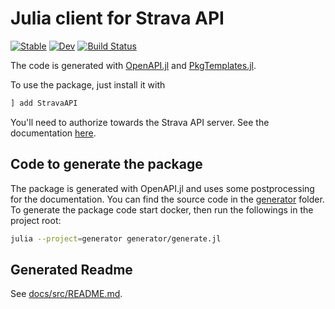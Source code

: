 # Julia client for Strava API

[![Stable](https://img.shields.io/badge/docs-stable-blue.svg)](https://cserteGT3.github.io/StravaAPI.jl/stable/)
[![Dev](https://img.shields.io/badge/docs-dev-blue.svg)](https://cserteGT3.github.io/StravaAPI.jl/dev/)
[![Build Status](https://github.com/cserteGT3/StravaAPI.jl/actions/workflows/CI.yml/badge.svg?branch=main)](https://github.com/cserteGT3/StravaAPI.jl/actions/workflows/CI.yml?query=branch%3Amain)

The code is generated with [OpenAPI.jl](https://github.com/JuliaComputing/OpenAPI.jl) and [PkgTemplates.jl](https://github.com/JuliaCI/PkgTemplates.jl).

To use the package, just install it with

```julia
] add StravaAPI
```

You'll need to authorize towards the Strava API server.
See the documentation [here](https://developers.strava.com/docs/getting-started/#oauth).

## Code to generate the package

The package is generated with OpenAPI.jl and uses some postprocessing for the documentation.
You can find the source code in the [generator](generator/) folder.
To generate the package code start docker, then run the followings in the project root:

```bash
julia --project=generator generator/generate.jl
```

## Generated Readme

See [docs/src/README.md](docs/src/README.md).
